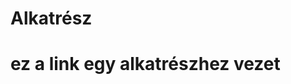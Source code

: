 # Alkatrész
<h1> ez a link egy alkatrészhez vezet </h1>
<href="https://www.nvidia.com/en-eu/geforce/graphics-cards/30-series/rtx-3090/">
  </a>

